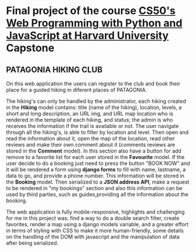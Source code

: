 # Final project  of the course  [CS50's Web Programming with Python and JavaScript at Harvard University](https://cs50.harvard.edu/web/2020/) Capstone

## PATAGONIA HIKING CLUB
On this web application the users can register to the club and book their place for a guided hiking in diferent places of PATAGONIA.

The hiking's can only be handled by the administrator, 
each hiking created in the **Hiking** model contains: title (name of the hiking), location, levels, a short and long description, an URL img, and URL map location who is rendered in the template of each hiking, and status; the admin is who receives the information if the trail is available or not. 
The user navigate through all the hiking's, is able to filter by location and level. Then open and read the information about it, open the map of the location, read other reviews and make their own comment about it (comments reviews are stored in the **Comment** model). In this section also have a button for add remove to a favorite list for each user stored in the **Favourite** model. If the user decide to do a booking just need to press the button "BOOK NOW" and it will be rendered a form using **django forms** to fill with name, lastname, a data to go, and provide a phone number. This information will be stored in the **Booking** model. Then serialized to a **JSON address API**, make a request to be rendered in "my bookings" section and also this information can be used by third parties, such as guides,providing all the information about the booking.

The web application is fully mobile-responsive, highlights and challenging for me in this project was; find a way to do a double search filter, create favorites, render a map using a django models variable, and a greater effort in terms of styling with CSS to make it more human-friendly, some details on the handling of the DOM with javascript and the manipulation of data after being serialized.